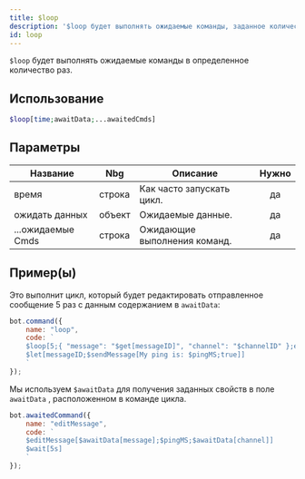 ```yaml
---
title: $loop
description: '$loop будет выполнять ожидаемые команды, заданное количество раз.'
id: loop
---
```


`$loop` будет выполнять ожидаемые команды в определенное количество раз.

## Использование

```php
$loop[time;awaitData;...awaitedCmds]
```

## Параметры

| Название          | Nbg    | Описание                     | Нужно |
| ----------------- | ------ | ---------------------------- |:-----:|
| время             | строка | Как часто запускать цикл.    |  да   |
| ожидать данных    | объект | Ожидаемые данные.            |  да   |
| ...ожидаемые Cmds | строка | Ожидающие выполнения команд. |  да   |

## Пример(ы)

Это выполнит цикл, который будет редактировать отправленное сообщение 5 раз с данным содержанием в `awaitData`:

```javascript
bot.command({
    name: "loop",
    code: `
    $loop[5;{ "message": "$get[messageID]", "channel": "$channelID" };editMessage]
    $let[messageID;$sendMessage[My ping is: $pingMS;true]]
    `
});
```

Мы используем `$awaitData` для получения заданных свойств в поле `awaitData` , расположенном в команде цикла.

```javascript
bot.awaitedCommand({
    name: "editMessage",
    code: `
    $editMessage[$awaitData[message];$pingMS;$awaitData[channel]]
    $wait[5s]
    `
});
```